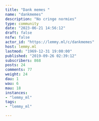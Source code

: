 ```yaml
---
title: "Dank memes " 
name: "dankmemes"
description: "No cringe normies"
type: community
date: "2023-06-21 14:56:12"
draft: false
nsfw: false
actor_id: "https://lemmy.ml/c/dankmemes"
host: lemmy.ml
lastmod: "1969-12-31 19:00:00"
published: "2019-09-26 02:39:12"
subscribers: 868
posts: 24
comments: 77
weight: 24
dau: 1
wau: 6
mau: 18
instances:
- "lemmy_ml"
tags: 
- "lemmy_ml"

---
```

